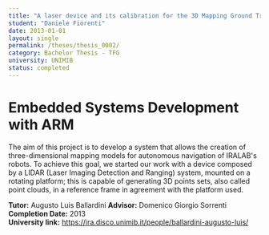 ```yaml
---
title: "A laser device and its calibration for the 3D Mapping Ground Truth project"
student: "Daniele Fiorenti"
date: 2013-01-01
layout: single
permalink: /theses/thesis_0002/
category: Bachelor Thesis - TFG
university: UNIMIB
status: completed
---
```


# Embedded Systems Development with ARM  
The aim of this project is to develop a system that allows the creation of three-dimensional mapping models for autonomous navigation of IRALAB's robots. To achieve this goal, we started our work with a device composed by a LIDAR (Laser Imaging Detection and Ranging) system, mounted on a rotating platform; this is capable of generating 3D points sets, also called point clouds, in a reference frame in agreement with the platform used.  

**Tutor:** Augusto Luis Ballardini
**Advisor:** Domenico Giorgio Sorrenti
**Completion Date:** 2013  
**University link:** https://ira.disco.unimib.it/people/ballardini-augusto-luis/
